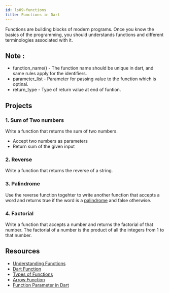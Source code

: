 ```yaml
---
id: ls09-functions
title: Functions in Dart
---
```


Functions are building blocks of modern programs. Once you know the basics of the programming, you
should understands functions and different terminologies associated with it.

## Note :

- function_name() - The function name should be unique in dart, and same rules apply for the
  identifiers.
- parameter_list - Parameter for passing value to the function which is optinal.
- return_type - Type of return value at end of funtion.

## Projects

### 1. Sum of Two numbers

Write a function that returns the sum of two numbers.

- Accept two numbers as parameters
- Return sum of the given input
  
### 2. Reverse

Write a function that returns the reverse of a string.

### 3. Palindrome

Use the reverse function togehter to write another function that accepts a word and returns true if the word is
a [palindrome](https://en.wikipedia.org/wiki/Palindrome) and false otherwise.

### 4. Factorial

Write a function that accepts a number and returns the factorial of that number. The factorial of a number is the product of all the integers from 1 to that number.

## Resources

- [Understanding Functions](https://dart-tutorial.com/functions/functions-in-dart)
- [Dart Function](https://www.javatpoint.com/dart-function)
- [Types of Functions](https://dart-tutorial.com/functions/types-of-functions-in-dart/)
- [Arrow Function](https://dart-tutorial.com/functions/arrow-function-in-dart/)
- [Function Parameter in Dart](https://dart-tutorial.com/functions/function-parameter-in-dart/)